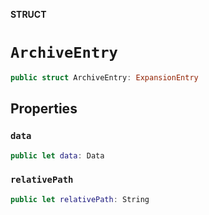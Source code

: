 **STRUCT**

# `ArchiveEntry`

```swift
public struct ArchiveEntry: ExpansionEntry
```

## Properties
### `data`

```swift
public let data: Data
```

### `relativePath`

```swift
public let relativePath: String
```
